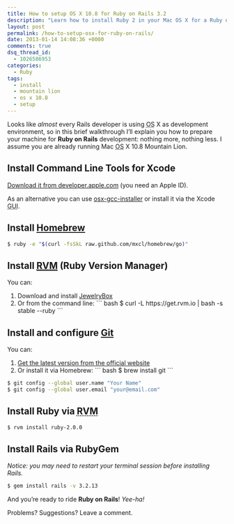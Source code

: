 ```yaml
---
title: How to setup OS X 10.8 for Ruby on Rails 3.2
description: "Learn how to install Ruby 2 in your Mac OS X for a Ruby on Rails development environment. This guide is aimed at Mac OS X 10.8 Mountain Lion's users."
layout: post
permalink: /how-to-setup-osx-for-ruby-on-rails/
date: 2013-01-14 14:08:36 +0000
comments: true
dsq_thread_id:
  - 1026586953
categories:
  - Ruby
tags:
  - install
  - mountain lion
  - os x 10.8
  - setup
---
```


<p>
  Looks like <em>almost</em> every Rails developer is using <abbr title="Operating System">OS</abbr> X as development environment, so in this brief walkthrough I&#8217;ll explain you how to prepare your machine for <strong>Ruby on Rails</strong> development: nothing more, nothing less. I assume you are already running Mac <abbr title="Operating System">OS</abbr> X 10.8 Mountain Lion.
</p>

<h2>
  Install Command Line Tools for Xcode
</h2>

<p>
  <a href="https://developer.apple.com/downloads/index.action" rel="external">Download it from developer.apple.com</a> (you need an Apple ID).
</p>

<p>
  As an alternative you can use <a href="https://github.com/kennethreitz/osx-gcc-installer" rel="external">osx-gcc-installer</a> or install it via the Xcode <abbr title="Graphical User Interface">GUI</abbr>.
</p>

<h2>
  Install <a href="https://mxcl.github.com/homebrew/" rel="external">Homebrew</a>
</h2>

``` bash
$ ruby -e "$(curl -fsSkL raw.github.com/mxcl/homebrew/go)"
```

<h2>
  Install <a href="https://rvm.io/" rel="external"><abbr title="Ruby Version Manager">RVM</abbr></a> (Ruby Version Manager)
</h2> You can:

<ol>
  <li>
    Download and install <a href="http://jewelrybox.unfiniti.com/">JewelryBox</a>
  </li>
  <li>
    Or from the command line:
``` bash
$ curl -L https://get.rvm.io | bash -s stable --ruby
```
  </li>
</ol>

<h2>
  Install and configure <a href="http://git-scm.com/" rel="external">Git</a>
</h2> You can:

<ol>
  <li>
    <a href="http://git-scm.com/downloads" rel="external">Get the latest version from the official website</a>
  </li>
  <li>
    Or install it via Homebrew:
``` bash
$ brew install git
```
  </li>
</ol>

``` bash
$ git config --global user.name "Your Name"
$ git config --global user.email "your@email.com"
```

<h2>
  Install Ruby via <abbr title="Ruby Version Manager">RVM</abbr>
</h2>

``` bash
$ rvm install ruby-2.0.0
```

<h2>
  Install Rails via RubyGem
</h2>

<p>
  <em>Notice: you may need to restart your terminal session before installing Rails.</em>
</p>

``` bash
$ gem install rails -v 3.2.13
```

<p>
  And you&#8217;re ready to ride <strong>Ruby on Rails</strong>! <em>Yee-ha!</em>
</p>

<p>
  Problems? Suggestions? Leave a comment.
</p>
